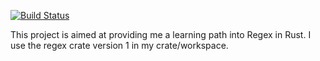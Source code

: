 
[![Build Status](https://travis-ci.org/078105099107108097117115/regex-rust-testing.svg?branch=master)](https://travis-ci.org/078105099107108097117115/regex-rust-testing)



This project is aimed at providing me a learning path into Regex in Rust.
I use the regex crate version 1 in my crate/workspace.
